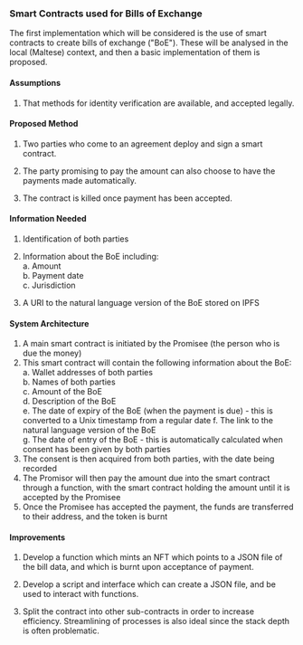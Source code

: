 ### Smart Contracts used for Bills of Exchange

The first implementation which will be considered is the use of smart contracts to create bills of exchange ("BoE"). These will be analysed in the local (Maltese) context, and then a basic implementation of them is proposed. 

#### Assumptions
1. That methods for identity verification are available, and accepted legally.

#### Proposed Method
1. Two parties who come to an agreement deploy and sign a smart contract.

2. The party promising to pay the amount can also choose to have the payments made automatically.

3. The contract is killed once payment has been accepted.


#### Information Needed
1. Identification of both parties

2. Information about the BoE including: </br>
    a. Amount </br>
    b. Payment date </br>
    c. Jurisdiction </br>

3. A URI to the natural language version of the BoE stored on IPFS

#### System Architecture

1. A main smart contract is initiated by the Promisee (the person who is due the money)
2. This smart contract will contain the following information about the BoE: </br>
    a. Wallet addresses of both parties </br>
    b. Names of both parties </br>
    c. Amount of the BoE </br>
    d. Description of the BoE </br>
    e. The date of expiry of the BoE (when the payment is due) - this is converted to a Unix timestamp from a regular date
    f. The link to the natural language version of the BoE </br>
    g. The date of entry of the BoE - this is automatically calculated when consent has been given by both parties </br>
3. The consent is then acquired from both parties, with the date being recorded
4. The Promisor will then pay the amount due into the smart contract through a function, with the smart contract holding the amount until it is accepted by the Promisee
5. Once the Promisee has accepted the payment, the funds are transferred to their address, and the token is burnt

#### Improvements

1. Develop a function which mints an NFT which points to a JSON file of the bill data, and which is burnt upon acceptance of payment.

2. Develop a script and interface which can create a JSON file, and be used to interact with functions.

3. Split the contract into other sub-contracts in order to increase efficiency. Streamlining of processes is also ideal since the stack depth is often problematic.